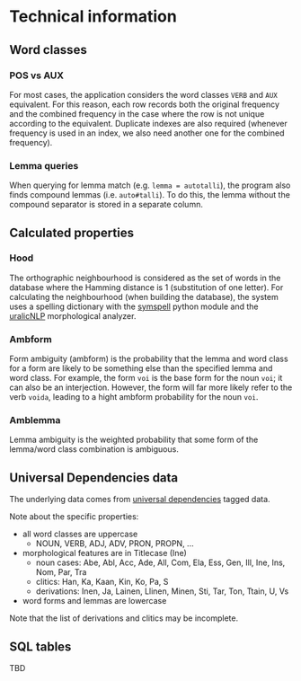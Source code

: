 # Technical information

## Word classes

### POS vs AUX

For most cases, the application considers the word classes `VERB` and `AUX` equivalent. For this reason, each row records both the original frequency and the combined frequency in the case where the row is not unique according to the equivalent. Duplicate indexes are also required (whenever frequency is used in an index, we also need another one for the combined frequency).

### Lemma queries

When querying for lemma match (e.g. `lemma = autotalli`), the program also finds compound lemmas (i.e. `auto#talli`). To do this, the lemma without the compound separator is stored in a separate column.

## Calculated properties

### Hood

The orthographic neighbourhood is considered as the set of words in the database where the Hamming distance is 1 (substitution of one letter). For calculating the neighbourhood (when building the database), the system uses a spelling dictionary with the [symspell](https://github.com/mammothb/symspellpy) python module and the [uralicNLP](https://github.com/mikahama/uralicNLP) morphological analyzer.

### Ambform

Form ambiguity (ambform) is the probability that the lemma and word class for a form are likely to be something else than the specified lemma and word class. For example, the form `voi` is the base form for the noun `voi`; it can also be an interjection. However, the form will far more likely refer to the verb `voida`, leading to a hight ambform probability for the noun `voi`.

### Amblemma

Lemma ambiguity is the weighted probability that some form of the lemma/word class combination is ambiguous.

## Universal Dependencies data

The underlying data comes from [universal dependencies](https://universaldependencies.org/fi/) tagged data.

Note about the specific properties:
 - all word classes are uppercase
   - NOUN, VERB, ADJ, ADV, PRON, PROPN, ...
 - morphological features are in Titlecase (Ine)
   - noun cases: Abe, Abl, Acc, Ade, All, Com, Ela, Ess, Gen, Ill, Ine, Ins, Nom, Par, Tra
   - clitics: Han, Ka, Kaan, Kin, Ko, Pa, S
   - derivations: Inen, Ja, Lainen, Llinen, Minen, Sti, Tar, Ton, Ttain, U, Vs
 - word forms and lemmas are lowercase

Note that the list of derivations and clitics may be incomplete.

## SQL tables

TBD
